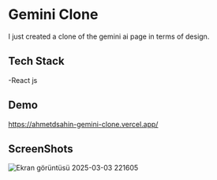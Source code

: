 # Gemini Clone 

I just created a clone of the gemini ai page in terms of design.

## Tech Stack

-React js

## Demo

https://ahmetdsahin-gemini-clone.vercel.app/

## ScreenShots

![Ekran görüntüsü 2025-03-03 221605](https://github.com/user-attachments/assets/eb0971d5-2174-41c7-9696-45e83f964694)
